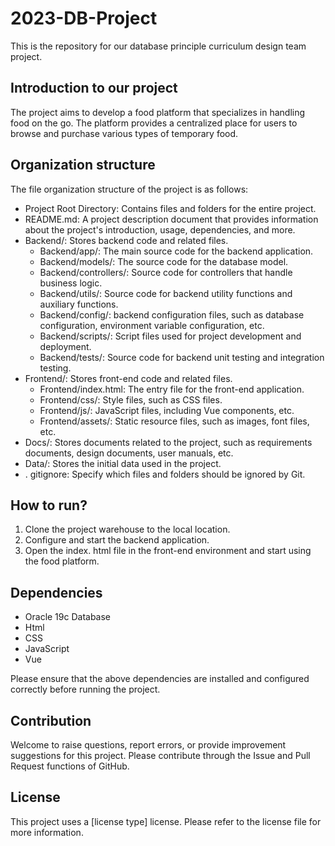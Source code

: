 # 2023-DB-Project
This is the repository for our database principle curriculum design team project. 

## Introduction to our project

The project aims to develop a food platform that specializes in handling food on the go. The platform provides a centralized place for users to browse and purchase various types of temporary food.

## Organization structure

The file organization structure of the project is as follows:

- Project Root Directory: Contains files and folders for the entire project.
- README.md: A project description document that provides information about the project's introduction, usage, dependencies, and more.
- Backend/: Stores backend code and related files.
  - Backend/app/: The main source code for the backend application.
  - Backend/models/: The source code for the database model.
  - Backend/controllers/: Source code for controllers that handle business logic.
  - Backend/utils/: Source code for backend utility functions and auxiliary functions.
  - Backend/config/: backend configuration files, such as database configuration, environment variable configuration, etc.
  - Backend/scripts/: Script files used for project development and deployment.
  - Backend/tests/: Source code for backend unit testing and integration testing.
- Frontend/: Stores front-end code and related files.
  - Frontend/index.html: The entry file for the front-end application.
  - Frontend/css/: Style files, such as CSS files.
  - Frontend/js/: JavaScript files, including Vue components, etc.
  - Frontend/assets/: Static resource files, such as images, font files, etc.
- Docs/: Stores documents related to the project, such as requirements documents, design documents, user manuals, etc.
- Data/: Stores the initial data used in the project.
- . gitignore: Specify which files and folders should be ignored by Git.

## How to run?

1. Clone the project warehouse to the local location.
2. Configure and start the backend application.
3. Open the index. html file in the front-end environment and start using the food platform.

## Dependencies

- Oracle 19c Database
- Html
- CSS
- JavaScript
- Vue

Please ensure that the above dependencies are installed and configured correctly before running the project.

## Contribution

Welcome to raise questions, report errors, or provide improvement suggestions for this project. Please contribute through the Issue and Pull Request functions of GitHub.

## License

This project uses a [license type] license. Please refer to the license file for more information.

